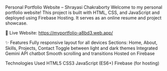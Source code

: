 Personal Portfolio Website – Shrayasi Chakraborty
Welcome to my personal portfolio website! This project is built with HTML, CSS, and JavaScript and deployed using Firebase Hosting. It serves as an online resume and project showcase.

🔗 Live Website: https://myportfolio-a8bd3.web.app/

✨ Features
Fully responsive layout for all devices
Sections: Home, About, Skills, Projects, Contact
Toggle between light and dark themes
Integrated Gemini API chatbot
Smooth scrolling and transitions
Hosted on Firebase

Technologies Used
HTML5
CSS3
JavaScript (ES6+)
Firebase (for hosting)
